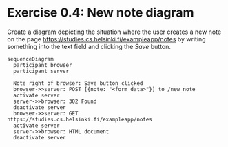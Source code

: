 # Exercise 0.4: New note diagram

Create a diagram depicting the situation where the user creates a new note on the
page https://studies.cs.helsinki.fi/exampleapp/notes by writing something into the
text field and clicking the _Save_ button.

```mermaid
sequenceDiagram
  participant browser
  participant server

  Note right of browser: Save button clicked
  browser->>server: POST [{note: "<form data>"}] to /new_note
  activate server
  server->>browser: 302 Found
  deactivate server
  browser->>server: GET https://studies.cs.helsinki.fi/exampleapp/notes
  activate server
  server->>browser: HTML document
  deactivate server
```